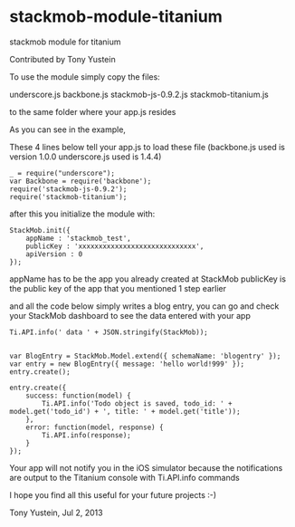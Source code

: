 stackmob-module-titanium
========================

stackmob module for titanium

Contributed by Tony Yustein

To use the module simply copy the files:

underscore.js
backbone.js
stackmob-js-0.9.2.js
stackmob-titanium.js

to the same folder where your app.js resides

As you can see in the example,

These 4 lines below tell your app.js to load these file
(backbone.js used is version 1.0.0 underscore.js used is 1.4.4)

```
_ = require("underscore");
var Backbone = require('backbone');
require('stackmob-js-0.9.2');
require('stackmob-titanium');
```

after this you initialize the module with:

```
StackMob.init({
	appName : 'stackmob_test',
	publicKey : 'xxxxxxxxxxxxxxxxxxxxxxxxxxxxx',
	apiVersion : 0
});
```

appName has to be the app you already created at StackMob
publicKey is the public key of the app that you mentioned 1 step earlier

and all the code below simply writes a blog entry, you can go and check your
StackMob dashboard to see the data entered with your app

```
Ti.API.info(' data ' + JSON.stringify(StackMob));


var BlogEntry = StackMob.Model.extend({ schemaName: 'blogentry' });
var entry = new BlogEntry({ message: 'hello world!999' });
entry.create();

entry.create({
    success: function(model) {
        Ti.API.info('Todo object is saved, todo_id: ' + model.get('todo_id') + ', title: ' + model.get('title'));
    },
    error: function(model, response) {
        Ti.API.info(response);
    }
});
```

Your app will not notify you in the iOS simulator because the notifications are output to
the Titanium console with Ti.API.info commands

I hope you find all this useful for your future projects :-)

Tony Yustein, Jul 2, 2013